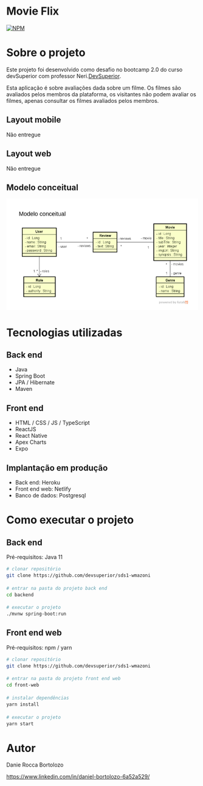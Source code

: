 # Movie Flix 
[![NPM](https://img.shields.io/npm/l/react)](https://github.com/danielbortolozo/movieflix-backend-tests/blob/main/LICENSE) 

# Sobre o projeto


Este projeto foi desenvolvido como desafio no bootcamp 2.0 do curso devSuperior com professor Neri.[DevSuperior](https://devsuperior.com "Site da DevSuperior").

Esta aplicação é sobre avaliações dada sobre um filme. Os filmes são avaliados pelos membros da plataforma, os visitantes não podem avaliar os filmes, apenas consultar os filmes avaliados pelos membros.

## Layout mobile
Não entregue
## Layout web
Não entregue

## Modelo conceitual
![Modelo Conceitual](https://github.com/danielbortolozo/movieflix-backend-tests/blob/main/backend/src/main/java/com/devsuperior/movieflix/img/Modelo%20conceitual%20movie%20flix.png)

# Tecnologias utilizadas
## Back end
- Java
- Spring Boot
- JPA / Hibernate
- Maven
## Front end
- HTML / CSS / JS / TypeScript
- ReactJS
- React Native
- Apex Charts
- Expo
## Implantação em produção
- Back end: Heroku
- Front end web: Netlify
- Banco de dados: Postgresql

# Como executar o projeto

## Back end
Pré-requisitos: Java 11

```bash
# clonar repositório
git clone https://github.com/devsuperior/sds1-wmazoni

# entrar na pasta do projeto back end
cd backend

# executar o projeto
./mvnw spring-boot:run
```

## Front end web
Pré-requisitos: npm / yarn

```bash
# clonar repositório
git clone https://github.com/devsuperior/sds1-wmazoni

# entrar na pasta do projeto front end web
cd front-web

# instalar dependências
yarn install

# executar o projeto
yarn start
```

# Autor

Danie Rocca Bortolozo

https://www.linkedin.com/in/daniel-bortolozo-6a52a529/
